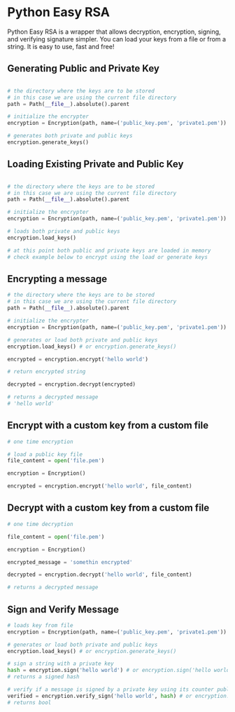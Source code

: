 # Python Easy RSA

Python Easy RSA is a wrapper that allows decryption, encryption, signing, and verifying signature simpler. You can load your keys from a file or from a string. It is easy to use, fast and free!

## Generating Public and Private Key 

```python

# the directory where the keys are to be stored
# in this case we are using the current file directory
path = Path(__file__).absolute().parent

# initialize the encrypter
encryption = Encryption(path, name=('public_key.pem', 'private1.pem'))

# generates both private and public keys
encryption.generate_keys()
```

## Loading Existing Private and Public Key


```python

# the directory where the keys are to be stored
# in this case we are using the current file directory
path = Path(__file__).absolute().parent

# initialize the encrypter
encryption = Encryption(path, name=('public_key.pem', 'private1.pem'))

# loads both private and public keys
encryption.load_keys()

# at this point both public and private keys are loaded in memory
# check example below to encrypt using the load or generate keys

```

## Encrypting a message

```python
# the directory where the keys are to be stored
# in this case we are using the current file directory
path = Path(__file__).absolute().parent

# initialize the encrypter
encryption = Encryption(path, name=('public_key.pem', 'private1.pem'))

# generates or load both private and public keys
encryption.load_keys() # or encryption.generate_keys()

encrypted = encryption.encrypt('hello world')

# return encrypted string

decrypted = encryption.decrypt(encrypted)

# returns a decrypted message 
# 'hello world'
```


## Encrypt with a custom key from a custom file

```python
# one time encryption

# load a public key file
file_content = open('file.pem')

encryption = Encryption()

encrypted = encryption.encrypt('hello world', file_content)
```


## Decrypt with a custom key from a custom file

```python
# one time decryption

file_content = open('file.pem')

encryption = Encryption()

encrypted_message = 'somethin encrypted'

decrypted = encryption.decrypt('hello world', file_content)

# returns a decrypted message
```


## Sign and Verify Message

```python
# loads key from file
encryption = Encryption(path, name=('public_key.pem', 'private1.pem'))

# generates or load both private and public keys
encryption.load_keys() # or encryption.generate_keys()

# sign a string with a private key
hash = encryption.sign('hello world') # or encryption.sign('hello world', private_key_rfrom_file)
# returns a signed hash 

# verify if a message is signed by a private key using its counter public key 
verified = encryption.verify_sign('hello world', hash) # or encryption.verify_sign('hello world', hash, public_key_from_file)
# returns bool
```
